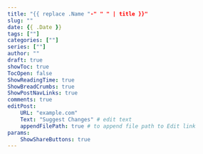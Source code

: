 ```yaml
---
title: "{{ replace .Name "-" " " | title }}"
slug: ""
date: {{ .Date }}
tags: [""]
categories: [""]
series: [""]
author: ""
draft: true
showToc: true
TocOpen: false
ShowReadingTime: true
ShowBreadCrumbs: true
ShowPostNavLinks: true
comments: true
editPost:
    URL: "example.com"
    Text: "Suggest Changes" # edit text
    appendFilePath: true # to append file path to Edit link
params:
    ShowShareButtons: true
---
```

